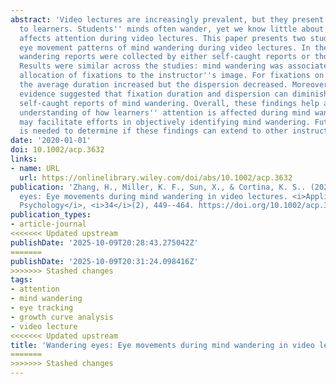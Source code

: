 ```yaml
---
abstract: 'Video lectures are increasingly prevalent, but they present challenges
  to learners. Students'' minds often wander, yet we know little about how mind wandering
  affects attention during video lectures. This paper presents two studies that examined
  eye movement patterns of mind wandering during video lectures. In the studies, mind
  wandering reports were collected by either self-caught reports or thought probes.
  Results were similar across the studies: mind wandering was associated with an increased
  allocation of fixations to the instructor''s image. For fixations on the slides,
  the average duration increased but the dispersion decreased. Moreover, preliminary
  evidence suggested that fixation duration and dispersion can diminish soon after
  self-caught reports of mind wandering. Overall, these findings help advance our
  understanding of how learners'' attention is affected during mind wandering and
  may facilitate efforts in objectively identifying mind wandering. Future research
  is needed to determine if these findings can extend to other instructional formats.'
date: '2020-01-01'
doi: 10.1002/acp.3632
links:
- name: URL
  url: https://onlinelibrary.wiley.com/doi/abs/10.1002/acp.3632
publication: 'Zhang, H., Miller, K. F., Sun, X., & Cortina, K. S.. (2020). Wandering
  eyes: Eye movements during mind wandering in video lectures. <i>Applied Cognitive
  Psychology</i>, <i>34</i>(2), 449--464. https://doi.org/10.1002/acp.3632'
publication_types:
- article-journal
<<<<<<< Updated upstream
publishDate: '2025-10-09T20:28:43.275042Z'
=======
publishDate: '2025-10-09T20:31:24.098416Z'
>>>>>>> Stashed changes
tags:
- attention
- mind wandering
- eye tracking
- growth curve analysis
- video lecture
<<<<<<< Updated upstream
title: 'Wandering eyes: Eye movements during mind wandering in video lectures'
=======
>>>>>>> Stashed changes
---
```

